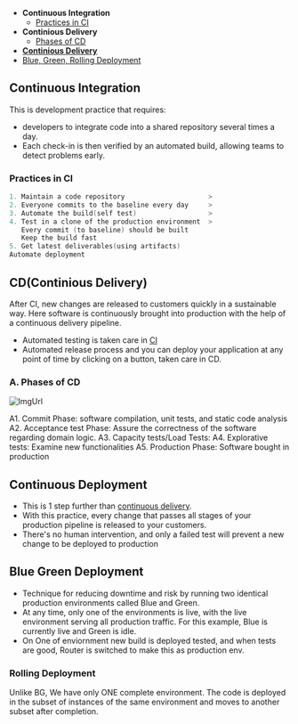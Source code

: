 - **Continuous Integration**
  - [Practices in CI](#p)
- **Continious Delivery**
  - [Phases of CD](#p)
- **[Continious Delivery](#cdd)**
- [Blue, Green, Rolling Deployment](#bgr)

<a name=ci></a>
## Continuous Integration
This is development practice that requires:
- developers to integrate code into a shared repository several times a day.
- Each check-in is then verified by an automated build, allowing teams to detect problems early.

<a name=p></a>
### Practices in CI
```c
1. Maintain a code repository                     >
2. Everyone commits to the baseline every day     >
3. Automate the build(self test)                  >
4. Test in a clone of the production environment  >
   Every commit (to baseline) should be built        
   Keep the build fast
5. Get latest deliverables(using artifacts) 
Automate deployment
```

<a name=cd></a>
## CD(Continious Delivery)
After CI, new changes are released to customers quickly in a sustainable way. Here software is continuously brought into production with the help of a continuous delivery pipeline.
- Automated testing is taken care in [CI](#ci)
- Automated release process and you can deploy your application at any point of time by clicking on a button, taken care in CD.

<a name=p></a>
### A. Phases of CD
![ImgUrl](https://i.ibb.co/pjDPbK2/ms.png)

A1. Commit Phase: software compilation, unit tests, and static code analysis
A2. Acceptance test Phase: Assure the correctness of the software regarding domain logic.
A3. Capacity tests/Load Tests: 
A4. Explorative tests: Examine new functionalities
A5. Production Phase: Software bought in production

<a name=cdd></a>
## Continuous Deployment
- This is 1 step further than [continuous delivery](#cd). 
- With this practice, every change that passes all stages of your production pipeline is released to your customers. 
- There's no human intervention, and only a failed test will prevent a new change to be deployed to production

<a name=bgr></a>
## Blue Green Deployment
- Technique for reducing downtime and risk by running two identical production environments called Blue and Green. 
- At any time, only one of the environments is live, with the live environment serving all production traffic. For this example, Blue is currently live and Green is idle.
- On One of enviornment new build is deployed tested, and when tests are good, Router is switched to make this as production env.

### Rolling Deployment
Unlike BG, We have only ONE complete environment. The code is deployed in the subset of instances of the same environment and moves to another subset after completion.
